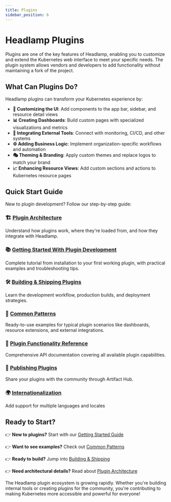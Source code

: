 ```yaml
---
title: Plugins
sidebar_position: 6
---
```


# Headlamp Plugins

Plugins are one of the key features of Headlamp, enabling you to customize and extend the Kubernetes web interface to meet your specific needs. The plugin system allows vendors and developers to add functionality without maintaining a fork of the project.

## What Can Plugins Do?

Headlamp plugins can transform your Kubernetes experience by:

- **🎨 Customizing the UI**: Add components to the app bar, sidebar, and resource detail views
- **📊 Creating Dashboards**: Build custom pages with specialized visualizations and metrics
- **🔗 Integrating External Tools**: Connect with monitoring, CI/CD, and other systems
- **⚙️ Adding Business Logic**: Implement organization-specific workflows and automation
- **🎭 Theming & Branding**: Apply custom themes and replace logos to match your brand
- **📈 Enhancing Resource Views**: Add custom sections and actions to Kubernetes resource pages

## Quick Start Guide

New to plugin development? Follow our step-by-step guide:

### 🏗️ [Plugin Architecture](./architecture.md)
Understand how plugins work, where they're loaded from, and how they integrate with Headlamp.

### 📚 [Getting Started With Plugin Development](./getting-started.md)
Complete tutorial from installation to your first working plugin, with practical examples and troubleshooting tips.

### 🛠️ [Building & Shipping Plugins](./building.md)
Learn the development workflow, production builds, and deployment strategies.

### 📖 [Common Patterns](./common-patterns.md)
Ready-to-use examples for typical plugin scenarios like dashboards, resource extensions, and external integrations.

### 🎯 [Plugin Functionality Reference](./functionality/index.md)
Comprehensive API documentation covering all available plugin capabilities.

### 🚀 [Publishing Plugins](./publishing.md)
Share your plugins with the community through Artifact Hub.

### 🌍 [Internationalization](./i18n.md)
Add support for multiple languages and locales

## Ready to Start?

👉 **New to plugins?** Start with our [Getting Started Guide](./getting-started.md)

👉 **Want to see examples?** Check out [Common Patterns](./common-patterns.md)

👉 **Ready to build?** Jump into [Building & Shipping](./building.md)

👉 **Need architectural details?** Read about [Plugin Architecture](./architecture.md)

The Headlamp plugin ecosystem is growing rapidly. Whether you're building internal tools or creating plugins for the community, you're contributing to making Kubernetes more accessible and powerful for everyone!
